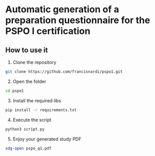 # Automatic generation of a preparation questionnaire for the PSPO I certification
## How to use it
1. Clone the repository
``` bash
git clone https://github.com/francisnardi/pspo1.git
```
2. Open the folder
``` bash
cd pspo1
```
3. Install the required libs
``` bash
pip install -r requirements.txt
```
4. Execute the script
``` bash
python3 script.py
```
5. Enjoy your generated study PDF
``` bash
xdg-open pspo_q1.pdf 
```

